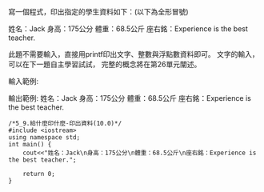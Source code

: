 寫一個程式，印出指定的學生資料如下：(以下為全形冒號)

姓名：Jack
身高：175公分
體重：68.5公斤
座右銘：Experience is the best teacher.

此題不需要輸入，直接用printf印出文字、整數與浮點數資料即可。
文字的輸入，可以在下一題自主學習試試，
完整的概念將在第26單元闡述。

輸入範例:

輸出範例:
姓名：Jack
身高：175公分
體重：68.5公斤
座右銘：Experience is the best teacher.

```
/*5_9.給什麼印什麼-印出資料(10.0)*/
#include <iostream>     
using namespace std; 
int main() { 
    cout<<"姓名：Jack\n身高：175公分\n體重：68.5公斤\n座右銘：Experience is the best teacher.";

    return 0; 
}
```
